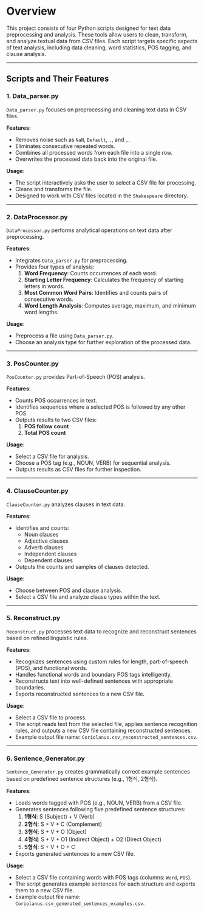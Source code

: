 # Overview
This project consists of four Python scripts designed for text data preprocessing and analysis. These tools allow users to clean, transform, and analyze textual data from CSV files. Each script targets specific aspects of text analysis, including data cleaning, word statistics, POS tagging, and clause analysis.

---

## Scripts and Their Features

### 1. **Data_parser.py**
`Data_parser.py` focuses on preprocessing and cleaning text data in CSV files.

**Features**:
- Removes noise such as `NaN`, `Default`, `.`, and `,`.
- Eliminates consecutive repeated words.
- Combines all processed words from each file into a single row.
- Overwrites the processed data back into the original file.

**Usage**:
- The script interactively asks the user to select a CSV file for processing.
- Cleans and transforms the file.
- Designed to work with CSV files located in the `Shakespeare` directory.

---

### 2. **DataProcessor.py**
`DataProcessor.py` performs analytical operations on text data after preprocessing.

**Features**:
- Integrates `Data_parser.py` for preprocessing.
- Provides four types of analysis:
  1. **Word Frequency**: Counts occurrences of each word.
  2. **Starting Letter Frequency**: Calculates the frequency of starting letters in words.
  3. **Most Common Word Pairs**: Identifies and counts pairs of consecutive words.
  4. **Word Length Analysis**: Computes average, maximum, and minimum word lengths.

**Usage**:
- Preprocess a file using `Data_parser.py`.
- Choose an analysis type for further exploration of the processed data.

---

### 3. **PosCounter.py**
`PosCounter.py` provides Part-of-Speech (POS) analysis.

**Features**:
- Counts POS occurrences in text.
- Identifies sequences where a selected POS is followed by any other POS.
- Outputs results to two CSV files:
  1. **POS follow count**
  2. **Total POS count**

**Usage**:
- Select a CSV file for analysis.
- Choose a POS tag (e.g., NOUN, VERB) for sequential analysis.
- Outputs results as CSV files for further inspection.

---

### 4. **ClauseCounter.py**
`ClauseCounter.py` analyzes clauses in text data.

**Features**:
- Identifies and counts:
  - Noun clauses
  - Adjective clauses
  - Adverb clauses
  - Independent clauses
  - Dependent clauses
- Outputs the counts and samples of clauses detected.

**Usage**:
- Choose between POS and clause analysis.
- Select a CSV file and analyze clause types within the text.

---

### 5. **Reconstruct.py**
`Reconstruct.py` processes text data to recognize and reconstruct sentences based on refined linguistic rules.

**Features**:
- Recognizes sentences using custom rules for length, part-of-speech (POS), and functional words.
- Handles functional words and boundary POS tags intelligently.
- Reconstructs text into well-defined sentences with appropriate boundaries.
- Exports reconstructed sentences to a new CSV file.

**Usage**:
- Select a CSV file to process.
- The script reads text from the selected file, applies sentence recognition rules, and outputs a new CSV file containing reconstructed sentences.
- Example output file name: `Coriolanus.csv_reconstructed_sentences.csv`.

---

### 6. **Sentence_Generator.py**
`Sentence_Generator.py` creates grammatically correct example sentences based on predefined sentence structures (e.g., 1형식, 2형식).

**Features**:
- Loads words tagged with POS (e.g., NOUN, VERB) from a CSV file.
- Generates sentences following five predefined sentence structures:
  1. **1형식**: S (Subject) + V (Verb)
  2. **2형식**: S + V + C (Complement)
  3. **3형식**: S + V + O (Object)
  4. **4형식**: S + V + O1 (Indirect Object) + O2 (Direct Object)
  5. **5형식**: S + V + O + C
- Exports generated sentences to a new CSV file.

**Usage**:
- Select a CSV file containing words with POS tags (columns: `Word`, `POS`).
- The script generates example sentences for each structure and exports them to a new CSV file.
- Example output file name: `Coriolanus.csv_generated_sentences_examples.csv`.

